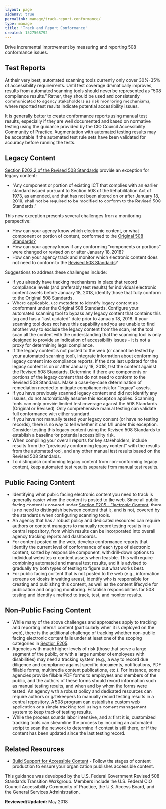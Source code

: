 ```yaml
---
layout: page
sidenav: true
permalink: manage/track-report-conformance/
type: manage
title: 'Track and Report Conformance'
created: 1527568792
---
```


Drive incremental improvement by measuring and reporting 508 conformance issues.

## Test Reports

At their very best, automated scanning tools currently only cover 30%-35% of accessibility requirements. Until test coverage dramatically improves, results from automated scanning tools should never be represented as “508 compliance results.” Rather, they should be used and consistently communicated to agency stakeholders as risk monitoring mechanisms, where reported test results indicate potential accessibility issues.

It is generally better to create conformance reports using manual test results, especially if they are well documented and based on normative testing using the guidance provided by the CIO Council Accessibility Community of Practice. Augmentation with automated testing results may be acceptable if the automated test rule sets have been validated for accuracy before running the tests.

## Legacy Content

 [Section E202.2 of the Revised 508 Standards][1] provide an exception for legacy content:

  * “Any component or portion of existing ICT that complies with an earlier standard issued pursuant to Section 508 of the Rehabilitation Act of 1973, as amended, and that has not been altered on or after January 18, 2018, shall not be required to be modified to conform to the Revised 508 Standards.”

This new exception presents several challenges from a monitoring perspective:

  * How can your agency know which electronic content, or what component or portion of content, conformed to the [Original 508 Standards?][2]
  * How can your agency know if any conforming “components or portions” were changed or revised on or after January 18, 2018?
  * How can your agency track and monitor which electronic content does not need to conform to the [Revised 508 Standards][3]?

Suggestions to address these challenges include:

  * If you already have tracking mechanisms in place that record compliance levels (and preferably test results) for individual electronic content assets before January 18, 2018, identify those that fully conform to the Original 508 Standards.
  * Where applicable, use metadata to identify legacy content as conformant under the Original 508 Standards. Configure your automated scanning tool to bypass any legacy content that contains this tag and has a “last updated” date prior to January 18, 2018. If your scanning tool does not have this capability and you are unable to find another way to exclude the legacy content from the scan, let the tool scan all the content with the understanding that the scanning tool is only designed to provide an indication of accessibility issues – it is not a proxy for determining legal compliance.
  * If the legacy content is not posted to the web (or cannot be tested by your automated scanning tool), integrate information about conforming legacy content into compliance reports. If the date last updated for the legacy content is on or after January 18, 2018, test the content against the Revised 508 Standards. Determine if there are components or portions of the legacy content that do not need to conform to the Revised 508 Standards. Make a case-by-case determination of remediation needed to mitigate compliance risk for “legacy” assets.
  * If you have previously scanned legacy content and did not identify any issues, do not automatically assume this exception applies. Scanning tools can only provide limited test coverage against the 508 Standards (Original or Revised). Only comprehensive manual testing can validate full conformance with either standard.
  * If you have not manually tested your legacy content (or have no testing records), there is no way to tell whether it can fall under this exception. Consider testing this legacy content using the Revised 508 Standards to establish a baseline for potential accessibility risk.
  * When compiling your overall reports for key stakeholders, include results from the “previously conforming legacy content” with the results from the automated tool, and any other manual test results based on the Revised 508 Standards.
  * To distinguish conforming legacy content from non-conforming legacy content, keep automated test results separate from manual test results.

## Public Facing Content

  * Identifying what public facing electronic content you need to track is generally easier when the content is posted to the web. Since all public facing content is covered under [Section E205 - Electronic Content][4], there is no need to distinguish between content that is, and is not, covered by the standards when configuring scanning tools.
  * An agency that has a robust policy and dedicated resources can require authors or content managers to manually record testing results in a central repository, from which results can be incorporated into overall agency tracking reports and dashboards.
  * For content posted on the web, develop conformance reports that identify the current level of conformance of each type of electronic content, sorted by responsible component, with drill-down options to individual websites or content assets when feasible. This will require combining automated and manual test results, and it is advised to gradually try both types of testing to figure out what works best.
  * For public facing content that is not posted to the web (e.g., information screens on kiosks in waiting areas), identify who is responsible for creating and publishing this content, as well as the content lifecycle for publication and ongoing monitoring. Establish responsibilities for 508 testing and identify a method to track, test, and monitor results.

## Non-Public Facing Content

  * While many of the above challenges and approaches apply to tracking and reporting internal content (particularly when it is deployed on the web), there is the additional challenge of tracking whether non-public facing electronic content falls under at least one of the scoping categories in [Section E205][4].
  * Agencies with much higher levels of risk (those that serve a large segment of the public, or with a large number of employees with disabilities) may need a tracking system (e.g., a way to record due diligence and compliance against specific documents, notifications, PDF fillable forms, multimedia content publications, etc.). For instance, some agencies provide fillable PDF forms to employees and members of the public, and the authors of these forms should record information such as manual testing results, and when and by whom the forms were tested. An agency with a robust policy and dedicated resources can require authors or gatekeepers to manually record testing results in a central repository. A 508 program can establish a custom web application or a simple tracking tool using a content management system to keep track of testing results.
  * While the process sounds labor intensive, and at first it is, customized tracking tools can streamline the process by including an automated script to scan the network to determine if content is still there, or if the content has been updated since the last testing record.

## Related Resources

  * [Build Support for Accessible Content][5] - Follow the stages of content production to ensure your organization publishes accessible content.

This guidance was developed by the U.S. Federal Government Revised 508 Standards Transition Workgroup. Members include the U.S. Federal CIO Council Accessibility Community of Practice, the U.S. Access Board, and the General Services Administration.


**Reviewed/Updated:** May 2018

 [1]: https://www.access-board.gov/guidelines-and-standards/communications-and-it/about-the-ict-refresh/final-rule/text-of-the-standards-and-guidelines#E202-general-exceptions
 [2]: https://www.federalregister.gov/documents/2000/12/21/00-32017/electronic-and-information-technology-accessibility-standards
 [3]: https://www.access-board.gov/guidelines-and-standards/communications-and-it/about-the-ict-refresh/final-rule/text-of-the-standards-and-guidelines
 [4]: https://www.access-board.gov/guidelines-and-standards/communications-and-it/about-the-ict-refresh/final-rule/text-of-the-standards-and-guidelines#E205-content
 [5]: {{site.baseurl}}/manage/support-accessible-content